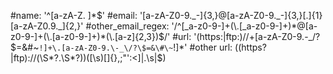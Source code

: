#name: '^[a-zA-Z. ]\*$'
#email: '[a-zA-Z0-9._-]{3,}@[a-zA-Z0-9._-]{3,}[.]{1}[a-zA-Z0.9._]{2,}'
#other_email_regex:  '/^[_a-z0-9-]+(\.[_a-z0-9-]+)*@[a-z0-9-]+(\.[a-z0-9-]+)*(\.[a-z]{2,3})$/'
#url: '(https:|ftp:)\/\/+[a-zA-Z0-9.\-_\/?\$=&\#\~`!]+\.[a-zA-Z0-9.\-_\/?\$=&\#\~`!]\*'
#other url: ((https?|ftp)://(\S*?\.\S*?))([\s)\[\]{},;"\':<]|\.\s|$)
